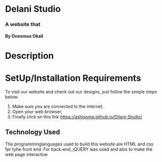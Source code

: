 # Delani Studio
### A website that

#### By **Onesmus Okali**

# Description

# SetUp/Installation Requirements
To visit our website and check out our designs, just follow the simple steps below:
1. Make sure you are connected to the internet.
2. Open your web browser,
3. Finally click on this link https://ashisoma.github.io/Dilani-Studio/

## Technology Used
The programminglanguages used to build this website are HTML and css fpr tyhe front end. For back-end, jQUERY was used and alos to make the web page interactive

